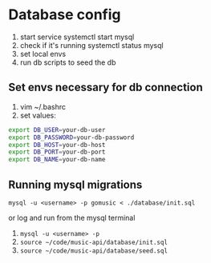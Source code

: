# Database config
1. start service systemctl start mysql
1. check if it's running systemctl status mysql
1. set local envs
1. run db scripts to seed the db

## Set envs necessary for db connection
1. vim ~/.bashrc
1. set values:
```bash
export DB_USER=your-db-user
export DB_PASSWORD=your-db-password
export DB_HOST=your-db-host
export DB_PORT=your-db-port
export DB_NAME=your-db-name
```

## Running mysql migrations
`mysql -u <username> -p gomusic < ./database/init.sql`

or log and run from the mysql terminal

1. `mysql -u <username> -p`
1. `source ~/code/music-api/database/init.sql`
1. `source ~/code/music-api/database/seed.sql`